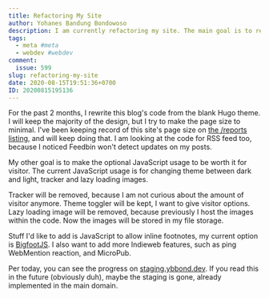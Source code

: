 ```yaml
---
title: Refactoring My Site
author: Yohanes Bandung Bondowoso
description: I am currently refactoring my site. The main goal is to reduce page size, remove tracker, reduce JavaScript usage, and leverage as much Indieweb features as I can.
tags:
  - meta #meta
  - webdev #webdev
comment:
  issue: 599
slug: refactoring-my-site
date: 2020-08-15T19:51:36+0700
ID: 20200815195136
---
```


For the past 2 months, I rewrite this blog's code from the blank Hugo theme. I will keep the majority of the design, but I try to make the page size to minimal. I've been keeping record of this site's page size on [the /reports listing](/reports), and will keep doing that. I am looking at the code for RSS feed too, because I noticed Feedbin won't detect updates on my posts.

My other goal is to make the optional JavaScript usage to be worth it for visitor. The current JavaScript usage is for changing theme between dark and light, tracker and lazy loading images.

Tracker will be removed, because I am not curious about the amount of visitor anymore. Theme toggler will be kept, I want to give visitor options. Lazy loading image will be removed, because previously I host the images within the code. Now the images will be stored in my file storage.

Stuff I'd like to add is JavaScript to allow inline footnotes, my current option is [BigfootJS](http://www.bigfootjs.com/). I also want to add more Indieweb features, such as ping WebMention reaction, and MicroPub. 

Per today, you can see the progress on [staging.ybbond.dev](https://staging.ybbond.dev). If you read this in the future (obviously duh), maybe the staging is gone, already implemented in the main domain.
